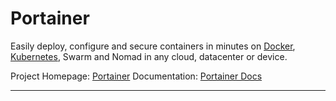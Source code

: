 # Portainer
Easily deploy, configure and secure containers in minutes on [Docker](docker.md), [Kubernetes](kubernetes/kubernetes.md), Swarm and Nomad in any cloud, datacenter or device.

Project Homepage: [Portainer](https://www.portainer.io)
Documentation: [Portainer Docs](http://documentation.portainer.io)

---